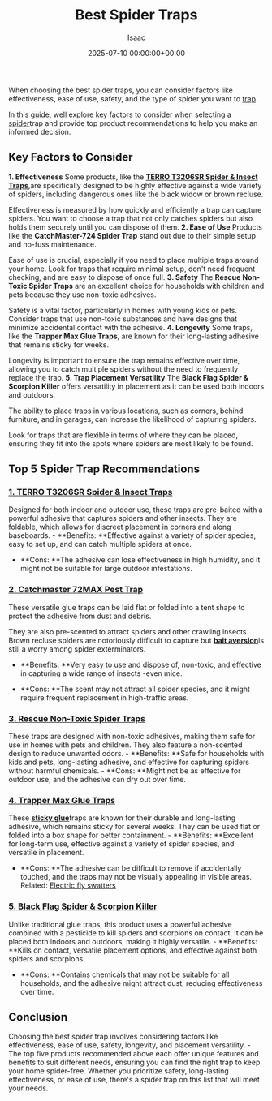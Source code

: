﻿---
title: Best Spider Traps
description: When choosing the best spider traps, you can consider factors like effectiveness, ease of use, safety, and the type of spider you want to trap. In this guide,...
slug: /best-spider-traps/
date: 2025-07-10 00:00:00+00:00
lastmod: 2025-07-10 00:00:00+03:00
author: Isaac
categories:
- Product Reviews
- Spiders
tags:
- product-reviews
- spider
- trap
layout: post
---

When choosing the best spider traps, you can consider factors like effectiveness, ease of use, safety, and the type of spider you want to [trap](https://pestpolicy.com/best-raccoon-traps/).

In this guide, well explore key factors to consider when selecting a [spider](https://pestpolicy.com/best-spider-killer/)trap and provide top product recommendations to help you make an informed decision.

##  **Key Factors to Consider**

**1. Effectiveness** Some products, like the [**TERRO T3206SR Spider & Insect Traps**](https://www.amazon.com/dp/B07Q697VZK/?tag=p-policy-20),are specifically designed to be highly effective against a wide variety of spiders, including dangerous ones like the black widow or brown recluse.

Effectiveness is measured by how quickly and efficiently a trap can capture spiders. You want to choose a trap that not only catches spiders but also holds them securely until you can dispose of them. **2. Ease of Use** Products like the **CatchMaster-724 Spider Trap** stand out due to their simple setup and no-fuss maintenance.

Ease of use is crucial, especially if you need to place multiple traps around your home. Look for traps that require minimal setup, don't need frequent checking, and are easy to dispose of once full. **3. Safety** The **Rescue Non-Toxic Spider Traps** are an excellent choice for households with children and pets because they use non-toxic adhesives.

Safety is a vital factor, particularly in homes with young kids or pets. Consider traps that use non-toxic substances and have designs that minimize accidental contact with the adhesive. **4. Longevity** Some traps, like the **Trapper Max Glue Traps**, are known for their long-lasting adhesive that remains sticky for weeks.

Longevity is important to ensure the trap remains effective over time, allowing you to catch multiple spiders without the need to frequently replace the trap. **5. Trap Placement Versatility** The **Black Flag Spider & Scorpion Killer** offers versatility in placement as it can be used both indoors and outdoors.

The ability to place traps in various locations, such as corners, behind furniture, and in garages, can increase the likelihood of capturing spiders.

Look for traps that are flexible in terms of where they can be placed, ensuring they fit into the spots where spiders are most likely to be found.

##  **Top 5 Spider Trap Recommendations**

###  [**1. TERRO T3206SR Spider & Insect Traps**](https://www.amazon.com/dp/B07Q697VZK/?tag=p-policy-20)

Designed for both indoor and outdoor use, these traps are pre-baited with a powerful adhesive that captures spiders and other insects. They are foldable, which allows for discreet placement in corners and along baseboards. - **Benefits: **Effective against a variety of spider species, easy to set up, and can catch multiple spiders at once.

- **Cons: **The adhesive can lose effectiveness in high humidity, and it might not be suitable for large outdoor infestations.

###  [**2. Catchmaster 72MAX Pest Trap**](https://www.amazon.com/dp/B07Q697VZK/?tag=p-policy-20)

These versatile glue traps can be laid flat or folded into a tent shape to protect the adhesive from dust and debris.

They are also pre-scented to attract spiders and other crawling insects. Brown recluse spiders are notoriously difficult to capture but [**bait aversion**](https://portal.nifa.usda.gov/web/crisprojectpages/0231493-behavioral-resistance-and-bait-aversion-in-the-german-cockroach.html)is still a worry among spider exterminators.

- **Benefits: **Very easy to use and dispose of, non-toxic, and effective in capturing a wide range of insects -even mice.

- **Cons: **The scent may not attract all spider species, and it might require frequent replacement in high-traffic areas.

###  [**3. Rescue Non-Toxic Spider Traps**](https://www.amazon.com/dp/B08QDM86VM/?tag=p-policy-20)

These traps are designed with non-toxic adhesives, making them safe for use in homes with pets and children. They also feature a non-scented design to reduce unwanted odors. - **Benefits: **Safe for households with kids and pets, long-lasting adhesive, and effective for capturing spiders without harmful chemicals. - **Cons: **Might not be as effective for outdoor use, and the adhesive can dry out over time.

###  [**4. Trapper Max Glue Traps**](https://www.amazon.com/dp/B06XGL8R89/?tag=p-policy-20)

These [**sticky glue**](https://citybugs.tamu.edu/factsheets/ipm/what-is-a-sticky-trap/)traps are known for their durable and long-lasting adhesive, which remains sticky for several weeks. They can be used flat or folded into a box shape for better containment. - **Benefits: **Excellent for long-term use, effective against a variety of spider species, and versatile in placement.

- **Cons: **The adhesive can be difficult to remove if accidentally touched, and the traps may not be visually appealing in visible areas. Related: [Electric fly swatters](https://pestpolicy.com/best-electric-fly-swatter/)

###  [**5. Black Flag Spider & Scorpion Killer**](https://www.amazon.com/dp/B00AA8WSKW/?tag=p-policy-20)

Unlike traditional glue traps, this product uses a powerful adhesive combined with a pesticide to kill spiders and scorpions on contact. It can be placed both indoors and outdoors, making it highly versatile. - **Benefits: **Kills on contact, versatile placement options, and effective against both spiders and scorpions.

- **Cons: **Contains chemicals that may not be suitable for all households, and the adhesive might attract dust, reducing effectiveness over time.

##  **Conclusion**

Choosing the best spider trap involves considering factors like effectiveness, ease of use, safety, longevity, and placement versatility. - The top five products recommended above each offer unique features and benefits to suit different needs, ensuring you can find the right trap to keep your home spider-free. Whether you prioritize safety, long-lasting effectiveness, or ease of use, there's a spider trap on this list that will meet your needs.

